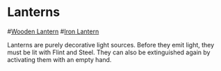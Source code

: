 # Lanterns

#[Wooden Lantern](block:betterwithaddons:wood_lamp@0)
#[Iron Lantern](block:betterwithaddons:wrought_lamp@0)

Lanterns are purely decorative light sources. Before they emit light, they must be lit with Flint and Steel. They can also be extinguished again by activating them with an empty hand.